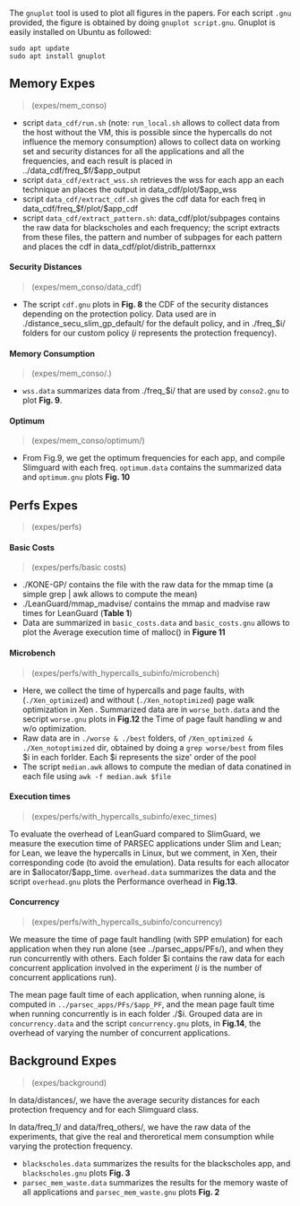The `gnuplot` tool is used to plot all figures in the papers.
For each script `.gnu` provided, the figure is obtained by doing `gnuplot script.gnu`.
Gnuplot is easily installed on Ubuntu as followed:
```
sudo apt update
sudo apt install gnuplot
```

## Memory Expes
> (expes/mem_conso)

- script `data_cdf/run.sh` (note: `run_local.sh` allows to collect data from the host without the VM, this is possible since the hypercalls do not influence the memory consumption) allows to collect data on working set and security distances for all the applications and all the frequencies, and each result is placed in ../data_cdf/freq_\$f/$app_output
- script `data_cdf/extract_wss.sh` retrieves the wss for each app an each technique an places the output in data_cdf/plot/\$app_wss 
- script `data_cdf/extract_cdf.sh` gives the cdf data for each freq in data_cdf/freq_\$f/plot/$app_cdf 
- script `data_cdf/extract_pattern.sh`: data_cdf/plot/subpages contains the raw data for blackscholes and each frequency; the script extracts from these files, the pattern and number of subpages for each pattern and places the cdf in data_cdf/plot/distrib_patternxx

#### Security Distances
> (expes/mem_conso/data_cdf)

- The script `cdf.gnu` plots in **Fig. 8** the CDF of the security distances depending on the protection policy. Data used are in ./distance_secu_slim_gp_default/ for the default policy, and in ./freq_\$i/ folders for our custom policy (*i* represents the protection frequency).

#### Memory Consumption
> (expes/mem_conso/.)

- `wss.data` summarizes data from ./freq_\$i/ that are used by `conso2.gnu` to plot **Fig. 9**.

#### Optimum
> (expes/mem_conso/optimum/)

- From Fig.9, we get the optimum frequencies for each app, and compile Slimguard with each freq. `optimum.data` contains the summarized data and `optimum.gnu` plots **Fig. 10**

## Perfs Expes
> (expes/perfs)

#### Basic Costs
> (expes/perfs/basic costs)

- ./KONE-GP/ contains the file with the raw data for the mmap time (a simple grep | awk allows to compute the mean)
- ./LeanGuard/mmap_madvise/ contains the mmap and madvise raw times for LeanGuard (**Table 1**)
- Data are summarized in `basic_costs.data` and `basic_costs.gnu` allows to plot the Average execution time of malloc() in **Figure 11**

#### Microbench
> (expes/perfs/with_hypercalls_subinfo/microbench)

- Here, we collect the time of hypercalls and page faults, with (`./Xen_optimized`) and without (`./Xen_notoptimized`) page walk optimization in Xen . Summarized data are in `worse_both.data` and the secript `worse.gnu` plots in **Fig.12** the Time of page fault handling w and w/o optimization.
- Raw data are in `./worse & ./best` folders, of `/Xen_optimized & ./Xen_notoptimized` dir, obtained by doing a `grep worse/best` from files \$i in each forlder. Each \$i represents the size' order of the pool
- The script `median.awk` allows to compute the median of data conatined in each file using `awk -f median.awk $file`

#### Execution times
> (expes/perfs/with_hypercalls_subinfo/exec_times)

To evaluate the overhead of LeanGuard compared to SlimGuard, we measure the execution time of PARSEC applications under Slim and Lean; for Lean, we leave the hypercalls in Linux, but we comment, in Xen, their corresponding code (to avoid the emulation).
Data results for each allocator are in \$allocator/$app_time.
`overhead.data` summarizes the data and the script `overhead.gnu` plots the Performance overhead in **Fig.13**.

#### Concurrency
> (expes/perfs/with_hypercalls_subinfo/concurrency)

We measure the time of page fault handling (with SPP emulation) for each application when they run alone (see ../parsec_apps/PFs/), and when they run concurrently with others.
Each folder \$i contains the raw data for each concurrent application involved in the experiment (*i* is the number of concurrent applications run).

The mean page fault time of each application, when running alone, is computed in `../parsec_apps/PFs/$app_PF`, and the mean page fault time when running concurrently is in each folder ./\$i. Grouped data are in `concurrency.data` and the script `concurrency.gnu` plots, in **Fig.14**, the overhead of varying the number of concurrent applications.

## Background Expes
> (expes/background)

In data/distances/, we have the average security distances for each protection frequency and for each Slimguard class.

In data/freq_1/ and data/freq_others/, we have the raw data of the experiments, that give the real and theroretical mem consumption while varying the protection frequency.

- `blackscholes.data` summarizes the results for the blackscholes app, and `blackscholes.gnu` plots **Fig. 3**
- `parsec_mem_waste.data` summarizes the results for the memory waste of all applications and `parsec_mem_waste.gnu` plots **Fig. 2**
